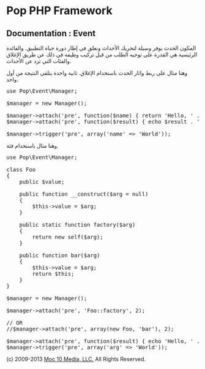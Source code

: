 Pop PHP Framework
=================

Documentation : Event
---------------------

المكون الحدث يوفر وسيلة لتحريك الأحداث ونعلق في إطار دورة حياة التطبيق. والفائدة الرئيسية هي القدرة على توجيه الطلب من قبل تركيب وظيفة في ذلك عن طريق الإغلاق والفئات التي ترد عن الأحداث.

وهنا مثال على ربط واثار الحدث باستخدام الإغلاق. ثانية واحدة يتلقى النتيجة من أول واحد.

<pre>
use Pop\Event\Manager;

$manager = new Manager();

$manager-&gt;attach('pre', function($name) { return 'Hello, ' . $name; }, 2);
$manager-&gt;attach('pre', function($result) { echo $result . '&lt;br /&gt;' . PHP_EOL; }, 1);

$manager-&gt;trigger('pre', array('name' =&gt; 'World'));
</pre>

وهنا مثال باستخدام فئة.

<pre>
use Pop\Event\Manager;

class Foo
{
    public $value;

    public function __construct($arg = null)
    {
        $this-&gt;value = $arg;
    }

    public static function factory($arg)
    {
        return new self($arg);
    }

    public function bar($arg)
    {
        $this-&gt;value = $arg;
        return $this;
    }
}

$manager = new Manager();

$manager-&gt;attach('pre', 'Foo::factory', 2);

// OR
//$manager-&gt;attach('pre', array(new Foo, 'bar'), 2);

$manager-&gt;attach('pre', function($result) { echo 'Hello, ' . $result-&gt;value . '&lt;br /&gt;' . PHP_EOL; }, 1);
$manager-&gt;trigger('pre', array('arg' =&gt; 'World'));
</pre>

(c) 2009-2013 [Moc 10 Media, LLC.](http://www.moc10media.com) All Rights Reserved.
